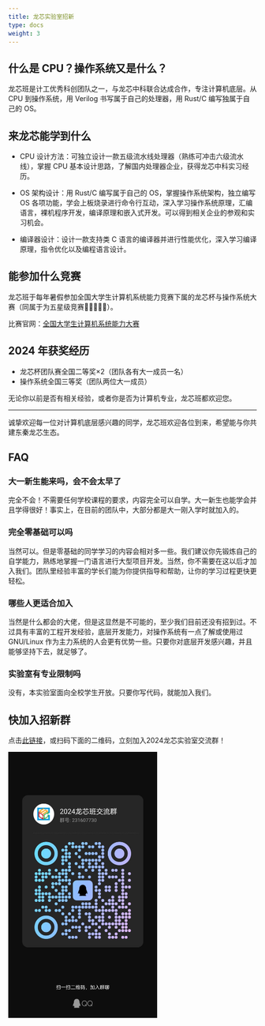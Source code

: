 ```yaml
---
title: 龙芯实验室招新
type: docs
weight: 3
---
```


## 什么是 CPU？操作系统又是什么？

龙芯班是计工优秀科创团队之一，与龙芯中科联合达成合作，专注计算机底层。从 CPU 到操作系统，用 Verilog 书写属于自己的处理器，用 Rust/C 编写独属于自己的 OS。

## 来龙芯能学到什么

- CPU 设计方法：可独立设计一款五级流水线处理器（熟练可冲击六级流水线），掌握 CPU 基本设计思路，了解国内处理器企业，获得龙芯中科实习经历。

- OS 架构设计：用 Rust/C 编写属于自己的 OS，掌握操作系统架构，独立编写 OS 各项功能，学会上板烧录进行命令行互动，深入学习操作系统原理，汇编语言，裸机程序开发，编译原理和嵌入式开发。可以得到相关企业的参观和实习机会。

- 编译器设计：设计一款支持类 C 语言的编译器并进行性能优化，深入学习编译原理，指令优化以及编程语言设计。

## 能参加什么竞赛

龙芯班于每年暑假参加全国大学生计算机系统能力竞赛下属的龙芯杯与操作系统大赛（同属于为五星级竞赛🌟🌟🌟🌟🌟）。

比赛官网：[全国大学生计算机系统能力大赛](https://os.educg.net)

## 2024 年获奖经历

- 龙芯杯团队赛全国二等奖×2（团队各有大一成员一名）
- 操作系统全国三等奖（团队两位大一成员）

无论你以前是否有相关经验，或者你是否为计算机专业，龙芯班都欢迎您。

---
诚挚欢迎每一位对计算机底层感兴趣的同学，龙芯班欢迎各位到来，希望能与你共建东秦龙芯生态。

## FAQ

### 大一新生能来吗，会不会太早了

完全不会！不需要任何学校课程的要求，内容完全可以自学。大一新生也能学会并且学得很好！事实上，在目前的团队中，大部分都是大一刚入学时就加入的。

### 完全零基础可以吗

当然可以。但是零基础的同学学习的内容会相对多一些。我们建议你先锻炼自己的自学能力，熟练地掌握一门语言进行大型项目开发。当然，你不需要在这以后才加入我们。团队里经验丰富的学长们能为你提供指导和帮助，让你的学习过程更快更轻松。

### 哪些人更适合加入

当然是什么都会的大佬，但是这显然是不可能的，至少我们目前还没有招到过。不过具有丰富的工程开发经验，底层开发能力，对操作系统有一点了解或使用过 GNU/Linux 作为主力系统的人会更有优势一些。只要你对底层开发感兴趣，并且能够坚持下去，就足够了。

### 实验室有专业限制吗

没有，本实验室面向全校学生开放。只要你写代码，就能加入我们。

## 快加入招新群

点击[此链接](https://qm.qq.com/q/aq8aBrqzwQ)，或扫码下面的二维码，立刻加入2024龙芯实验室交流群！

<img src="./assets/qr.jpg" width="60%" alt="招新群二维码" loading="lazy">
